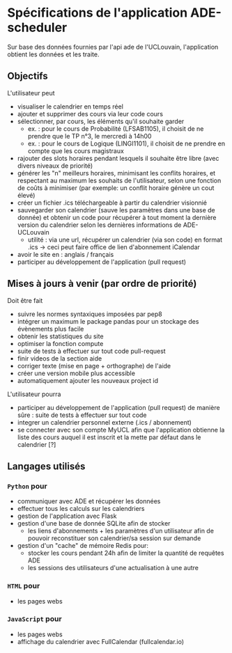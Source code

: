 # Spécifications de l'application ADE-scheduler
Sur base des données fournies par l'api ade de l'UCLouvain, l'application obtient les données et les traite.

## Objectifs
L'utilisateur peut
- visualiser le calendrier en temps réel
- ajouter et supprimer des cours via leur code cours
- sélectionner, par cours, les éléments qu'il souhaite garder
  - ex. : pour le cours de Probabilité (LFSAB1105), il choisit de ne prendre que le TP n°3, le mercredi à 14h00
  - ex. : pour le cours de Logique (LINGI1101), il choisit de ne prendre en compte que les cours magistraux
- rajouter des slots horaires pendant lesquels il souhaite être libre (avec divers niveaux de priorité)
- générer les "n" meilleurs horaires, minimisant les conflits horaires, et respectant au maximum les souhaits de l'utilisateur, selon une fonction de coûts à minimiser (par exemple: un conflit horaire génère un cout élevé)
- créer un fichier .ics téléchargeable à partir du calendrier visionnié
- sauvegarder son calendrier (sauve les paramètres dans une base de donnée) et obtenir un code pour récupérer à tout moment la dernière version du calendrier selon les dernières informations de ADE-UCLouvain
  - utilité : via une url, récupérer un calendrier (via son code) en format .ics -> ceci peut faire office de lien d'abonnement iCalendar
- avoir le site en : anglais / français
- participer au développement de l'application (pull request)

## Mises à jours à venir (par ordre de priorité)

Doit être fait
- suivre les normes syntaxiques imposées par pep8
- intégrer un maximum le package pandas pour un stockage des évènements plus facile
- obtenir les statistiques du site
- optimiser la fonction compute
- suite de tests à effectuer sur tout code pull-request
- finir videos de la section aide
- corriger texte (mise en page + orthographe) de l'aide
- créer une version mobile plus accessible
- automatiquement ajouter les nouveaux project id 

L'utilisateur pourra
- participer au développement de l'application (pull request) de manière sûre : suite de tests à effectuer sur tout code
- integrer un calendrier personnel externe (.ics / abonnement)
- se connecter avec son compte MyUCL afin que l'application obtienne la liste des cours auquel il est inscrit et la mette par défaut dans le calendrier [?]

## Langages utilisés

### `Python` pour
- communiquer avec ADE et récupérer les données
- effectuer tous les calculs sur les calendriers
- gestion de l'application avec Flask
- gestion d'une base de donnée SQLite afin de stocker 
  - les liens d'abonnements + les paramètres d'un utilisateur afin de pouvoir reconstituer son calendrier/sa session sur demande
- gestion d'un "cache" de mémoire Redis pour:
  - stocker les cours pendant 24h afin de limiter la quantité de requêtes ADE
  - les sessions des utilisateurs d'une actualisation à une autre

### `HTML` pour
- les pages webs

### `JavaScript` pour
- les pages webs
- affichage du calendrier avec FullCalendar (fullcalendar.io)

